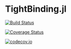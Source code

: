 # TightBinding.jl

[![Build Status](https://travis-ci.org/cortner/TightBinding.jl.jl.svg?branch=master)](https://travis-ci.org/cortner/TightBinding.jl.jl)

[![Coverage Status](https://coveralls.io/repos/cortner/TightBinding.jl.jl/badge.svg?branch=master&service=github)](https://coveralls.io/github/cortner/TightBinding.jl.jl?branch=master)

[![codecov.io](http://codecov.io/github/cortner/TightBinding.jl.jl/coverage.svg?branch=master)](http://codecov.io/github/cortner/TightBinding.jl.jl?branch=master)
